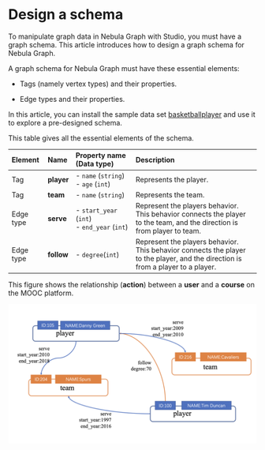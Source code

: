 # Design a schema

To manipulate graph data in Nebula Graph with Studio, you must have a graph schema. This article introduces how to design a graph schema for Nebula Graph.

A graph schema for Nebula Graph must have these essential elements:

- Tags (namely vertex types) and their properties.

- Edge types and their properties.

In this article, you can install the sample data set [basketballplayer](https://docs-cdn.nebula-graph.com.cn/dataset/dataset.zip) and use it to explore a pre-designed schema.

This table gives all the essential elements of the schema.

| Element  | Name  | Property name (Data type)  |  Description  |
| :---  | :---  | :---  | :---  |
| Tag |  **player**  | - `name` (`string`) <br>- `age` (`int`)  | Represents the player.  |
| Tag |   **team** | - `name` (`string`) |  Represents the team. |
| Edge type |  **serve**  | - `start_year` (`int`) <br> - `end_year` (`int`) | Represent the players behavior.<br>This behavior connects the player to the team, and the direction is from player to team. |
| Edge type |  **follow**  | - `degree`(`int`)  | Represent the players behavior.<br>This behavior connects the player to the player, and the direction is from a player to a player. |

This figure shows the relationship (**action**) between a **user** and a **course** on the MOOC platform.

![Users take actions on a MOOC platform](../figs/st-ug-006-1.png "Relationship between users and courses in the example dataset")
